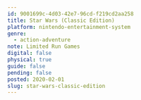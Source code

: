 ```yaml
---
id: 9001699c-4d03-42e7-96cd-f219cd2aa258
title: Star Wars (Classic Edition)
platform: nintendo-entertainment-system
genre:
  - action-adventure
note: Limited Run Games
digital: false
physical: true
guide: false
pending: false
posted: 2020-02-01
slug: star-wars-classic-edition
---
```

